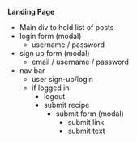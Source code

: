 **Landing Page**

- Main div to hold list of posts
- login form (modal)
    - username / password
- sign up form (modal)
    - email / username / password
- nav bar
    - user sign-up/login
    - if logged in
        - logout
        - submit recipe
            - submit form (modal)
                - submit link
                - submit text

